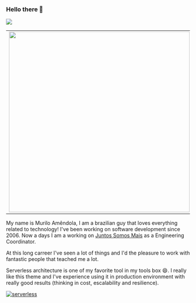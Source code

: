 ### Hello there 👋

<a href="https://www.linkedin.com/in/muriloamendola/">
 <img src="https://img.shields.io/badge/linkedin-%230077B5.svg?&style=for-the-badge&logo=linkedin&logoColor=white" />
</a>
  
<center>
  <table>
    <tr>
      <td><img width="495px" align="left" src="https://github-readme-stats-three-puce-ricardo.vercel.app/api?username=muriloamendola&theme=dark&count_private=true" /></td>
      <td><img width="400px" align="left" src="https://github-readme-stats-three-puce-ricardo.vercel.app/api/top-langs/?username=muriloamendola&hide=emacs Lisp, jupyter notebook&layout=compact&theme=dark&count_private=true" /></td>
    </tr>
  </table>
</center>

My name is Murilo Amêndola, I am a brazilian guy that loves everything related to technology! I've been working on software development since 2006. Now a days I am a working on [Juntos Somos Mais](https://www.juntossomosmais.com.br/) as a Engineering Coordinator.

At this long carreer I've seen a lot of things and I'd the pleasure to work with fantastic people that teached me a lot.

Serverless architecture is one of my favorite tool in my tools box 😄. I really like this theme and I've experience using it in production environment with really good results (thinking in cost, escalability and resilience).

[![serverless](http://public.serverless.com/badges/v3.svg)](http://www.serverless.com)

